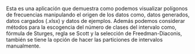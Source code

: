 Esta es una aplicación que demuestra como podemos visualizar polígonos de frecuencias manipulando el origen de los datos como, datos generados, datos cargados (.xlsx) y datos de ejemplos. Además podemos considerar métodos para la escogencia del número de clases del intervalo como, fórmula de Sturges, regla se Scott y la selección de Freedman-Diaconis, también se tiene la opción de hacer las particiones de intervalos manualmente.

